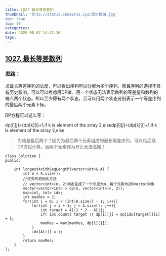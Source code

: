 ```yaml
---
title: 1027 最长等差数列
thumbnail: 'http://static.come2rss.xyz/尼尔机械.jpg'
toc: true
top: 10
categories:
date: 2020-08-07 14:12:36
tags:
---
```


<!-- more -->



## [1027. 最长等差数列](https://leetcode-cn.com/problems/longest-arithmetic-sequence//)

### 思路：

求最长等差序列的长度，可以看出序列可以分解为多个序列，而且序列的选择不具有历史影响。可以可以考虑用DP做。用一个状态无法表示数列的等差量和数列的端点两个状态。所以至少得有两个状态，且可以用两个状态分别表示一个等差序列的最后两个元素下标。


DP方程可以这么写：

dp[i][j]={dp[k][i]+1,if k is element of the array 2,elsedp[i][j]={dp[k][i]+1,if k is element of the array 2,else



> 为啥是最后两个？因为为最后两个元素组成的最长等差序列，可以给后续DP方程计算。而两个元素作为开头无法递推！

```
class Solution {
public:

    int longestArithSeqLength(vector<int>& A) {        
        int n = A.size();
        //优秀的初始化方法
        // vector<int>(n, 2)动态生成了一个长度为n，每个元素为2的vector对象
        vector<vector<int> > dp(n, vector<int>(n, 2));
        map<int, int> idx;
        int maxRes = 2;
        for(int i = 0; i < (int)A.size() - 1; i++){
            for(int j = i + 1; j < A.size(); j++){
                int target = A[i] * 2 - A[j];
                if( idx.count( target )) dp[i][j] = dp[idx[target]][i] + 1;
                maxRes = max(maxRes, dp[i][j]);
            }
            idx[A[i]] = i;
        }
        return maxRes;
    }
};
```